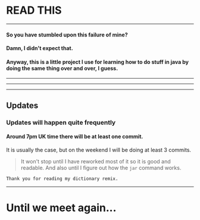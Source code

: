 # READ THIS
---
#### So you have stumbled upon this failure of mine?
#### Damn, I didn't expect that.
#### Anyway, this is a little project I use for learning how to do stuff in java by doing the same thing over and over, I guess.
---
---
---
## Updates
### Updates will happen quite frequently
#### Around 7pm UK time there will be at least one commit.
It is usually the case, but on the weekend I will be doing at least 3 commits.
>It won't stop until I have reworked most of it so it is good and readable.
>And also until I figure out how the `jar` command works.
```
Thank you for reading my dictionary remix.
```
--- 
Until we meet again...
===
